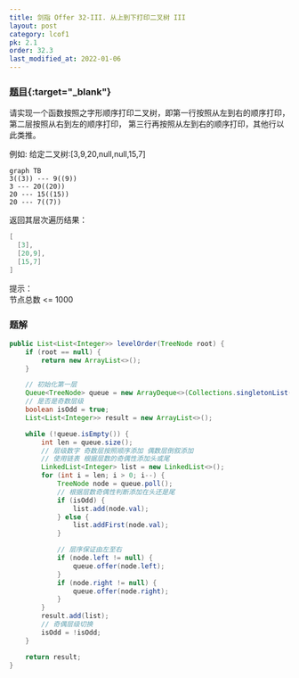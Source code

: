 ```yaml
---
title: 剑指 Offer 32-III. 从上到下打印二叉树 III
layout: post
category: lcof1
pk: 2.1
order: 32.3
last_modified_at: 2022-01-06
---
```


### [题目](https://leetcode.cn/problems/cong-shang-dao-xia-da-yin-er-cha-shu-iii-lcof/){:target="_blank"}

请实现一个函数按照之字形顺序打印二叉树，即第一行按照从左到右的顺序打印，第二层按照从右到左的顺序打印，
第三行再按照从左到右的顺序打印，其他行以此类推。

例如:
给定二叉树:[3,9,20,null,null,15,7]

```mermaid
graph TB
3((3)) --- 9((9))
3 --- 20((20))
20 --- 15((15))
20 --- 7((7))
```
返回其层次遍历结果：

```java
[
  [3],
  [20,9],
  [15,7]
]
```


提示：  
节点总数 <= 1000

### 题解

```java
public List<List<Integer>> levelOrder(TreeNode root) {
    if (root == null) {
        return new ArrayList<>();
    }

    // 初始化第一层
    Queue<TreeNode> queue = new ArrayDeque<>(Collections.singletonList(root));
    // 是否是奇数层级
    boolean isOdd = true;
    List<List<Integer>> result = new ArrayList<>();

    while (!queue.isEmpty()) {
        int len = queue.size();
        // 层级数字 奇数层按照顺序添加 偶数层倒叙添加
        // 使用链表 根据层数的奇偶性添加头或尾
        LinkedList<Integer> list = new LinkedList<>();
        for (int i = len; i > 0; i--) {
            TreeNode node = queue.poll();
            // 根据层数奇偶性判断添加在头还是尾
            if (isOdd) {
                list.add(node.val);
            } else {
                list.addFirst(node.val);
            }

            // 层序保证由左至右
            if (node.left != null) {
                queue.offer(node.left);
            }
            if (node.right != null) {
                queue.offer(node.right);
            }
        }
        result.add(list);
        // 奇偶层级切换
        isOdd = !isOdd;
    }

    return result;
}
```